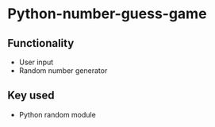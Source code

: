 # Python-number-guess-game
## Functionality
- User input
- Random number generator

## Key used
- Python random module
